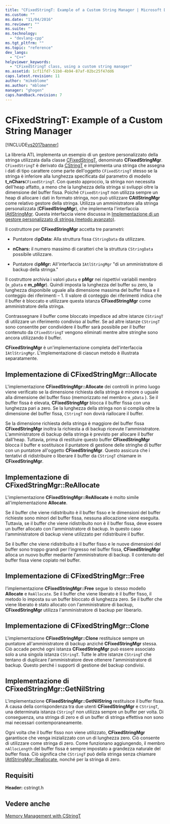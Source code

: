```yaml
---
title: "CFixedStringT: Example of a Custom String Manager | Microsoft Docs"
ms.custom: ""
ms.date: "11/04/2016"
ms.reviewer: ""
ms.suite: ""
ms.technology: 
  - "devlang-cpp"
ms.tgt_pltfrm: ""
ms.topic: "reference"
dev_langs: 
  - "C++"
helpviewer_keywords: 
  - "CFixedStringT class, using a custom string manager"
ms.assetid: 1cf11fd7-51b8-4b94-87af-02bc25f47dd6
caps.latest.revision: 11
author: "mikeblome"
ms.author: "mblome"
manager: "ghogen"
caps.handback.revision: 7
---
```

# CFixedStringT: Example of a Custom String Manager
[!INCLUDE[vs2017banner](../assembler/inline/includes/vs2017banner.md)]

La libreria ATL implementa un esempio di un gestore personalizzato della stringa utilizzata dalla classe [CFixedStringT](../atl-mfc-shared/reference/cfixedstringt-class.md), denominato **CFixedStringMgr**.  `CFixedStringT` è derivato da [CStringT](../atl-mfc-shared/reference/cstringt-class.md) e implementa una stringa che assegna i dati di tipo carattere come parte dell'oggetto `CFixedStringT` stesso se la stringa è inferiore alla lunghezza specificata dal parametro di modello **t\_nChars**`CFixedStringT`.  Con questo approccio, la stringa non necessita dell'heap affatto, a meno che la lunghezza della stringa si sviluppi oltre la dimensione del buffer fissa.  Poiché `CFixedStringT` non utilizza sempre un heap di allocare i dati in formato stringa, non può utilizzare **CAtlStringMgr** come relativo gestore della stringa.  Utilizza un amministratore alla stringa personalizzata \(**CFixedStringMgr**\), che implementa l'interfaccia [IAtlStringMgr](../atl-mfc-shared/reference/iatlstringmgr-class.md).  Questa interfaccia viene discussa in [Implementazione di un gestore personalizzato di stringa \(metodo avanzato\)](../atl-mfc-shared/implementation-of-a-custom-string-manager-advanced-method.md).  
  
 Il costruttore per **CFixedStringMgr** accetta tre parametri:  
  
-   Puntatore di**pData:** Alla struttura fissa `CStringData` da utilizzare.  
  
-   **nChars:** il numero massimo di caratteri che la struttura `CStringData` possibile utilizzare.  
  
-   Puntatore di**pMgr:** All'interfaccia `IAtlStringMgr` "di un amministratore di backup della stringa."  
  
 Il costruttore archivia i valori `pData` e **pMgr** nei rispettivi variabili membro \(`m_pData` e **m\_pMgr**\).  Quindi imposta la lunghezza del buffer su zero, la lunghezza disponibile uguale alla dimensione massima del buffer fissa e il conteggio dei riferimenti – 1.  Il valore di conteggio dei riferimenti indica che il buffer è bloccato e utilizzare questa istanza **CFixedStringMgr** come amministratore della stringa.  
  
 Contrassegnare il buffer come bloccato impedisce ad altre istanze `CStringT` di utilizzare un riferimento condiviso al buffer.  Se ad altre istanze `CStringT` sono consentite per condividere il buffer sarà possibile per il buffer contenuto da `CFixedStringT` vengono eliminati mentre altre stringhe sono ancora utilizzando il buffer.  
  
 **CFixedStringMgr** è un'implementazione completa dell'interfaccia `IAtlStringMgr`.  L'implementazione di ciascun metodo è illustrata separatamente.  
  
## Implementazione di CFixedStringMgr::Allocate  
 L'implementazione **CFixedStringMgr::Allocate** dei controlli in primo luogo viene verificato se la dimensione richiesta della stringa è minore o uguale alla dimensione del buffer fisso \(memorizzato nel membro `m_pData` \).  Se il buffer fissa è elevata, **CFixedStringMgr** blocca il buffer fissa con una lunghezza pari a zero.  Se la lunghezza della stringa non si compila oltre la dimensione del buffer fissa, `CStringT` non dovrà riallocare il buffer.  
  
 Se la dimensione richiesta della stringa è maggiore del buffer fissa **CFixedStringMgr** inoltra la richiesta a di backup ricevute l'amministratore.  L'amministratore di backup della stringa è previsto per allocare il buffer dall'heap.  Tuttavia, prima di restituire questo buffer **CFixedStringMgr** blocca il buffer e sostituisce il puntatore di gestione delle stringhe di buffer con un puntatore all'oggetto **CFixedStringMgr**.  Questo assicura che i tentativi di ridistribuire o liberare il buffer da `CStringT` chiamare in **CFixedStringMgr**.  
  
## Implementazione di CFixedStringMgr::ReAllocate  
 L'implementazione **CFixedStringMgr::ReAllocate** è molto simile all'implementazione **Allocate**.  
  
 Se il buffer che viene ridistribuito è il buffer fisso e le dimensioni del buffer richieste sono minori del buffer fissa, nessuna allocazione viene eseguita.  Tuttavia, se il buffer che viene ridistribuito non è il buffer fissa, deve essere un buffer allocato con l'amministratore di backup.  In questo caso l'amministratore di backup viene utilizzato per ridistribuire il buffer.  
  
 Se il buffer che viene ridistribuito è il buffer fisso e le nuove dimensioni del buffer sono troppo grandi per l'ingresso nel buffer fissa, **CFixedStringMgr** alloca un nuovo buffer mediante l'amministratore di backup.  Il contenuto del buffer fissa viene copiato nel buffer.  
  
## Implementazione di CFixedStringMgr::Free  
 l'implementazione **CFixedStringMgr::Free** segue lo stesso modello **Allocate** e `ReAllocate`.  Se il buffer che viene liberato è il buffer fisso, il metodo lo imposta su un buffer bloccato di lunghezza zero.  Se il buffer che viene liberato è stato allocato con l'amministratore di backup, **CFixedStringMgr** utilizza l'amministratore di backup per liberarlo.  
  
## Implementazione di CFixedStringMgr::Clone  
 L'implementazione **CFixedStringMgr::Clone** restituisce sempre un puntatore all'amministratore di backup anziché **CFixedStringMgr** stessa.  Ciò accade perché ogni istanza **CFixedStringMgr** può essere associato solo a una singola istanza `CStringT`.  Tutte le altre istanze `CStringT` che tentano di duplicare l'amministratore deve ottenere l'amministratore di backup.  Questo perché i supporti di gestione del backup condivisi.  
  
## Implementazione di CFixedStringMgr::GetNilString  
 L'implementazione **CFixedStringMgr::GetNilString** restituisce il buffer fissa.  A causa della corrispondenza tra due utenti **CFixedStringMgr** e `CStringT`, una determinata istanza `CStringT` non utilizza sempre un buffer per volta.  Di conseguenza, una stringa di zero e di un buffer di stringa effettiva non sono mai necessari contemporaneamente.  
  
 Ogni volta che il buffer fisso non viene utilizzato, **CFixedStringMgr** garantisce che venga inizializzato con un di lunghezza zero.  Ciò consente di utilizzare come stringa di zero.  Come funzionano aggiungendo, il membro `nAllocLength` del buffer fissa è sempre impostato a grandezza naturale del buffer fissa.  Ciò significa che `CStringT` può della stringa senza chiamare [IAtlStringMgr::Reallocate](../Topic/IAtlStringMgr::Reallocate.md), nonché per la stringa di zero.  
  
## Requisiti  
 **Header:** cstringt.h  
  
## Vedere anche  
 [Memory Management with CStringT](../atl-mfc-shared/memory-management-with-cstringt.md)